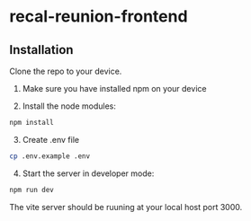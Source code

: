 # recal-reunion-frontend

## Installation

Clone the repo to your device.

1. Make sure you have installed npm on your device

2. Install the node modules:

```bash
npm install
```

3. Create .env file

```bash
cp .env.example .env
```

4. Start the server in developer mode:

```bash
npm run dev
```

The vite server should be ruuning at your local host port 3000.
